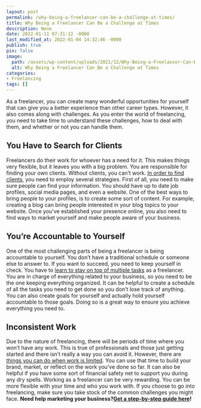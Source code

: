 ```yaml
---
layout: post
permalink: /why-being-a-freelancer-can-be-a-challenge-at-times/
title: Why Being a Freelancer Can Be a Challenge at Times
description: None
date: 2022-01-11 07:31:12 -0000
last_modified_at: 2022-01-04 14:32:46 -0000
publish: true
pin: false
image:
  path: /assets/wp-content/uploads/2021/12/Why-Being-a-Freelancer-Can-Be-a-Challenge-at-Times.jpg
  alt: Why Being a Freelancer Can Be a Challenge at Times
categories:
- Freelancing
tags: []
---
```

As a freelancer, you can create many wonderful opportunities for yourself that can give you a better experience than other career types. However, it also comes along with challenges. As you enter the world of freelancing, you need to take time to understand these challenges, how to deal with them, and whether or not you can handle them.

## **You Have to Search for Clients**

Freelancers do their work for whoever has a need for it. This makes things very flexible, but it leaves you with a big problem. You are responsible for finding your own clients. Without clients, you can’t work. [In order to find clients](https://www.creativelive.com/blog/how-to-get-freelance-clients-to-come-to-you/), you need to employ several strategies. First of all, you need to make sure people can find your information. You should have up to date job profiles, social media pages, and even a website. One of the best ways to bring people to your profiles, is to create some sort of content. For example, creating a blog can bring people interested in your blog topics to your website. Once you’ve established your presence online, you also need to find ways to market yourself and make people aware of your business.

## **You’re Accountable to Yourself**

One of the most challenging parts of being a freelancer is being accountable to yourself. You don’t have a traditional schedule or someone else to answer to. If you want to succeed, you need to keep yourself in check. You have to [learn to stay on top of multiple tasks](https://www.hecticapp.com/project-management-for-freelancers) as a freelancer. You are in charge of everything related to your business, so you need to be the one keeping everything organized. It can be helpful to create a schedule of all the tasks you need to get done so you don’t lose track of anything. You can also create goals for yourself and actually hold yourself accountable to those goals. Doing so is a great way to ensure you achieve everything you need to.

## **Inconsistent Work**

Due to the nature of freelancing, there will be periods of time where you won’t have any work. This is true of professionals and those just getting started and there isn’t really a way you can avoid it. However, there are [things you can do when work is limited](https://writersedit.com/freelance-writing/7-ways-stay-productive-freelance-work-slows/). You can use that time to build your brand, market, or reflect on the work you’ve done so far. It can also be helpful if you have some sort of financial safety net to support you during any dry spells. Working as a freelancer can be very rewarding. You can be more flexible with your time and who you work with. If you choose to go into freelancing, make sure you take stock of the common challenges you might face.  **Need help marketing your business?**[**Get a step-by-step guide here**](https://katebagoy.com/ebook/)**!**
